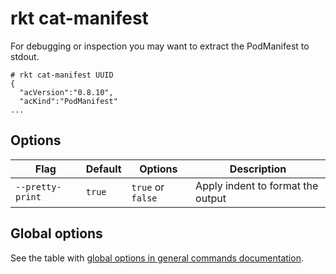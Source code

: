 # rkt cat-manifest

For debugging or inspection you may want to extract the PodManifest to stdout.

```
# rkt cat-manifest UUID
{
  "acVersion":"0.8.10",
  "acKind":"PodManifest"
...
```

## Options

| Flag | Default | Options | Description |
| --- | --- | --- | --- |
| `--pretty-print` |  `true` | `true` or `false` | Apply indent to format the output |

## Global options

See the table with [global options in general commands documentation][global-options].


[global-options]: ../commands.md#global-options

